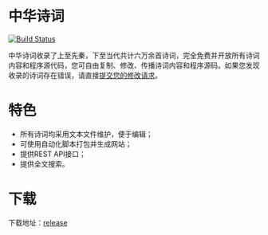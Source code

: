 # 中华诗词

[![Build Status](https://travis-ci.org/michaelliao/shici.svg?branch=master)](https://travis-ci.org/michaelliao/shici)

中华诗词收录了上至先秦，下至当代共计六万余首诗词，完全免费并开放所有诗词内容和程序源代码，您可自由复制、修改、传播诗词内容和程序源码。如果您发现收录的诗词存在错误，请直接[提交您的修改请求](https://github.com/michaelliao/shici/wiki/%E7%BA%A0%E9%94%99)。

# 特色

- 所有诗词均采用文本文件维护，便于编辑；
- 可使用自动化脚本打包并生成网站；
- 提供REST API接口；
- 提供全文搜索。

# 下载

下载地址：[release](https://github.com/michaelliao/shici/tree/master/release)

